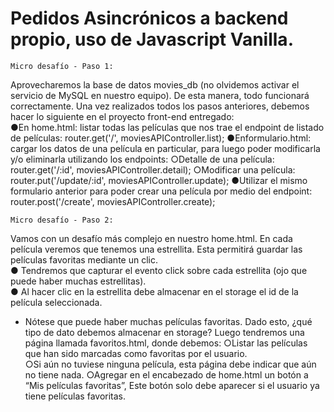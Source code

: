 # Pedidos Asincrónicos a backend propio, uso de Javascript Vanilla.

`Micro desafío - Paso 1:`

Aprovecharemos la base de datos ​movies_db​ ​(no olvidemos activar el servicio
de MySQL en nuestro equipo). De esta manera, todo funcionará correctamente.
Una vez realizados todos los pasos anteriores, debemos hacer lo siguiente en el proyecto
front-end entregado:  
●En ​home.html​: listar todas las películas que nos trae el endpoint de listado de
películas: router.get('/', moviesAPIController.list);
●En ​formulario.html​: cargar los datos de una película en particular, para luego
poder modificarla y/o eliminarla utilizando los endpoints:
○Detalle de una película: router.get('/:id', moviesAPIController.detail);
○Modificar una película: router.put('/update/:id', moviesAPIController.update);
●Utilizar el mismo formulario anterior para poder crear una película por medio del
endpoint: router.post('/create', moviesAPIController.creat​e​);

`Micro desafío - Paso 2:`

Vamos con un desafío más complejo en nuestro ​home.html​. En cada película veremos que
tenemos una estrellita. Esta permitirá ​guardar las películas favoritas mediante un clic.  
● Tendremos que capturar el ​evento​ click sobre ​cada ​estrellita (ojo que puede haber
muchas estrellitas).  
● Al hacer clic en la estrellita debe almacenar en el ​storage​ el id de la película
seleccionada.

- Nótese que puede haber muchas películas favoritas. Dado esto, ¿qué tipo de dato
  debemos almacenar en storage? Luego tendremos una página llamada
  favoritos.html​, donde debemos​:
  ○Listar las películas que han sido marcadas como favoritas por el usuario.  
  ○Si aún no tuviese ninguna película, esta página debe indicar que aún no tiene
  nada.
  ○Agregar en el encabezado de home.html un botón a “Mis películas favoritas”,
  Este botón solo debe aparecer si el usuario ya tiene películas favoritas.
